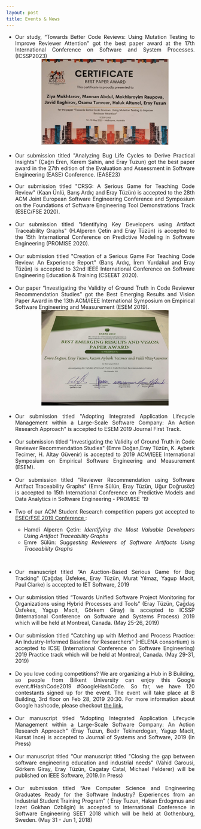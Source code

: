 ```yaml
---
layout: post
title: Events & News
---
```


- <div style="text-align: justify">Our study, “Towards Better Code Reviews: Using Mutation Testing to Improve Reviewer Attention" got the best paper award at the 17th International Conference on Software and System Processes. (ICSSP2023)  </div>
  <center><img src="/img/att.jpg" alt="Best Paper Award" width="340"></center><br>
- <div style="text-align: justify">Our submission titled "Analyzing Bug Life Cycles to Derive Practical Insights" (Çağrı Eren, Kerem Şahin, and Eray Tuzun) got the best paper award in the 27th edition of the Evaluation and Assessment in Software Engineering (EASE) Conference. (EASE23) </div>
<!--   <center><img src="/img/analyze.jpg" alt="Best Paper Award" width="340"></center><br>    -->
- <div style="text-align: justify">Our submission titled "CRSG: A Serious Game for Teaching Code Review" (Kaan Ünlü, Barış Ardıç and Eray Tüzün) is accepted to the 28th ACM Joint European Software Engineering Conference and Symposium on the Foundations of Software Engineering Tool Demonstrations Track (ESEC/FSE 2020).</div><br> 
- <div style="text-align: justify">Our submission titled "Identifying Key Developers using Artifact Traceability Graphs" (H.Alperen Çetin and Eray Tüzün) is accepted to the 15th International Conference on Predictive Modeling in Software Engineering (PROMISE 2020).</div><br>
- <div style="text-align: justify">Our submission titled "Creation of a Serious Game For Teaching Code Review: An Experience Report" (Barış Ardıç, İrem Yurdakul and Eray Tüzün) is accepted to 32nd IEEE International Conference on Software Engineering Education & Training (CSEE&T 2020).</div><br>
- <div style="text-align: justify">Our paper “Investigating the Validity of Ground Truth in Code Reviewer Recommendation Studies” got the Best Emerging Results and Vision Paper Award in the 13th ACM/IEEE International Symposium on Empirical Software Engineering and Measurement (ESEM 2019).</div>
  <center><img src="/img/esem_award.png" alt="Best Paper Award" width="340"></center><br>
- <div style="text-align: justify">Our submission titled "Adopting Integrated Application Lifecycle Management within a Large-Scale Software Company: An Action Research Approach" is accepted to ESEM 2019 Journal First Track.</div><br>
- <div style="text-align: justify">Our submission titled "Investigating the Validity of Ground Truth in Code Reviewer Recommendation Studies" (Emre Doğan,Eray Tüzün, K. Ayberk Tecimer, H. Altay Güvenir) is accepted to 2019 ACM/IEEE International Symposium on Empirical Software Engineering and Measurement (ESEM).</div><br>
- <div style="text-align: justify">Our submission titled "Reviewer Recommendation using Software Artifact Traceability Graphs" (Emre Sülün, Eray Tüzün, Uğur Doğrusöz) is accepted to 15th International Conference on Predictive Models and Data Analytics in Software Engineering - PROMISE '19 </div><br>
- <div style="text-align: justify">Two of our ACM Student Research competition papers got accepted to <a
        href="https://esec-fse19.ut.ee/">ESEC/FSE 2019 Conference </a> :
    <ul>
        <li>Hamdi Alperen Çetin: <i>Identifying the Most Valuable Developers Using Artifact Traceability Graphs</i></li>
        <li>Emre Sülün: <i>Suggesting Reviewers of Software Artifacts Using Traceability Graphs</i></li>
    </ul> </div>

<br>

- <div style="text-align: justify">Our manuscript titled “An Auction-Based Serious Game for Bug Tracking" (Çağdaş
    Üsfekes, Eray Tüzün, Murat Yılmaz, Yagup Macit, Paul Clarke) is accepted to IET Software, 2019 </div><br>
- <div style="text-align: justify">Our submission titled “Towards Unified Software Project Monitoring for Organizations
    using Hybrid Processes and Tools” (Eray Tüzün, Çağdaş Üsfekes, Yagup Macit, Görkem Giray) is accepted to ICSSP
    (International Conference on Software and Systems Process) 2019 which will be held at Montreal, Canada. (May 25-26,
    2019) </div><br>
- <div style="text-align: justify">Our submission titled “Catching up with Method and Process Practice: An
    Industry-Informed Baseline for Researchers” (HELENA consortium) is accepted to ICSE (International Conference on
    Software Engineering) 2019 Practice track which will be held at Montreal, Canada. (May 29-31, 2019) </div><br>
- <div style="text-align: justify">Do you love coding competitions? We are organizing a Hub in B Building, so people
    from Bilkent University can enjoy this Google event.#HashCode2019 #GoogleHashCode. So far, we have 120 contestants
    signed up for the event. The event will take place at B Building, 3rd floor on Feb 28, 2019 20:30. For more
    information about Google hashcode, please checkout <a href="https://codingcompetitions.withgoogle.com/hashcode/">the link. </a>
    </div><br>
- <div style="text-align: justify">Our manuscript titled “Adopting Integrated Application Lifecycle Management within a
    Large-Scale Software Company: An Action Research Approach" (Eray Tuzun, Bedir Tekinerdogan, Yagup Macit, Kursat
    Ince) is accepted to Journal of Systems and Software, 2019 (In Press) </div><br>
- <div style="text-align: justify">Our manuscript titled “Our manuscript titled "Closing the gap between software
    engineering education and industrial needs" (Vahid Garousi, Görkem Giray, Eray Tüzün, Cagatay Catal, Michael
    Felderer) will be published on IEEE Software, 2019.(In Press) </div><br>
- <div style="text-align: justify">Our submission titled “Are Computer Science and Engineering Graduates Ready for the
    Software Industry? Experiences from an Industrial Student Training Program" ( Eray Tuzun, Hakan Erdogmus and Izzet
    Gokhan Ozbilgin) is accepted to International Conference in Software Engineering SEET 2018 which will be held at
    Gothenburg, Sweden. (May 31 - Jun 1, 2018) </div>
